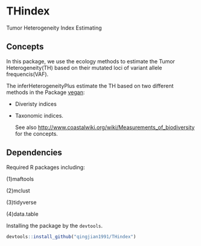 # THindex
Tumor Heterogeneity Index Estimating

## Concepts

In this package, we use the ecology methods to estimate the Tumor Heterogeneity(TH) based on their mutated loci of variant allele frequencis(VAF).

The inferHeterogeneityPlus estimate the TH based on two different methods in the Package [vegan](https://cran.r-project.org/web/packages/vegan/vignettes/diversity-vegan.pdf):   

* Diveristy indices

* Taxonomic indices.   
  
  See also <http://www.coastalwiki.org/wiki/Measurements_of_biodiversity> for the concepts.

## Dependencies  

Required R packages including:

(1)maftools 

(2)mclust 

(3)tidyverse 

(4)data.table 

Installing the package by the `devtools`.
```R
devtools::install_github("qingjian1991/THindex")
```

